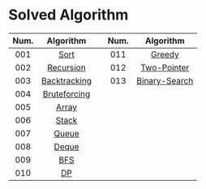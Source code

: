 # Solved Algorithm
|Num.|Algorithm||Num.|Algorithm|
|:---:|:---:|:--:|:--:|:--:|
|001|[Sort](/001_Sort)||011|[Greedy](/011_Greedy/)|
|002|[Recursion](/002_Recursion/)||012|[Two-Pointer](/012_Two-Pointer/)|
|003|[Backtracking](/003_Backtracking/)||013|[Binary-Search](/013_Binary-Search/)|
|004|[Bruteforcing](/004_Bruteforcing/)|
|005|[Array](/005_Array/)|
|006|[Stack](/006_Stack/)|
|007|[Queue](/007_Queue/)|
|008|[Deque](/008_Deque/)|
|009|[BFS](/009_BFS/)|
|010|[DP](/010_DP/)|

